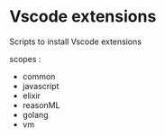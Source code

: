 # Vscode extensions

Scripts to install Vscode extensions

scopes :

- common
- javascript
- elixir
- reasonML
- golang
- vm
